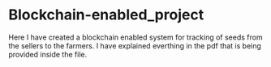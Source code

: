# Blockchain-enabled_project
Here I have created a blockchain enabled system for tracking of seeds from the sellers to the farmers. I have explained everthing in the pdf that is being provided inside the file.
